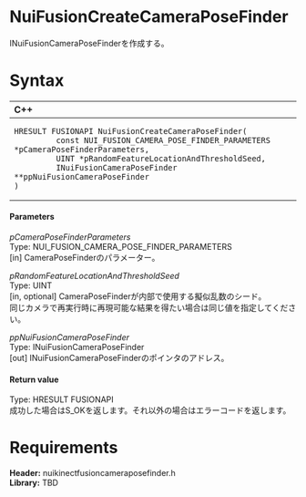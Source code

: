 NuiFusionCreateCameraPoseFinder  
===============================  

INuiFusionCameraPoseFinderを作成する。 <span id="syntaxSection"></span>

Syntax  
======  

<table>
<colgroup>
<col width="100%" />
</colgroup>
<thead>
<tr class="header">
<th align="left">C++</th>
</tr>
</thead>
<tbody>
<tr class="odd">
<td align="left"><pre><code>HRESULT FUSIONAPI NuiFusionCreateCameraPoseFinder(  
         const NUI_FUSION_CAMERA_POSE_FINDER_PARAMETERS *pCameraPoseFinderParameters,  
         UINT *pRandomFeatureLocationAndThresholdSeed,  
         INuiFusionCameraPoseFinder **ppNuiFusionCameraPoseFinder  
)</code></pre></td>
</tr>
</tbody>
</table>

<span id="ID4EL"></span>
#### Parameters  

*pCameraPoseFinderParameters*    
Type: NUI\_FUSION\_CAMERA\_POSE\_FINDER\_PARAMETERS  
[in] CameraPoseFinderのパラメーター。  

*pRandomFeatureLocationAndThresholdSeed*    
Type: UINT  
[in, optional] CameraPoseFinderが内部で使用する擬似乱数のシード。  
同じカメラで再実行時に再現可能な結果を得たい場合は同じ値を指定してください。

*ppNuiFusionCameraPoseFinder*    
Type: INuiFusionCameraPoseFinder  
[out] INuiFusionCameraPoseFinderのポインタのアドレス。  

<span id="ID4ES"></span>
#### Return value  

Type: HRESULT FUSIONAPI  
成功した場合はS\_OKを返します。それ以外の場合はエラーコードを返します。  

<span id="requirements"></span>

Requirements  
============  

**Header:** nuikinectfusioncameraposefinder.h  
**Library:** TBD  



<!--Please do not edit the data in the comment block below.-->
<!--
TOCTitle : NuiFusionCreateCameraPoseFinder
RLTitle : NuiFusionCreateCameraPoseFinder
KeywordK : NuiFusionCreateCameraPoseFinder
KeywordF : NuiFusionCreateCameraPoseFinder
KeywordF : Microsoft.Kinect.nuikinectfusioncameraposefinder.NuiFusionCreateCameraPoseFinder(NUI_FUSION_CAMERA_POSE_FINDER_PARAMETERS,UINT,INuiFusionCameraPoseFinder@)
KeywordA : M:Microsoft.Kinect.nuikinectfusioncameraposefinder.NuiFusionCreateCameraPoseFinder(NUI_FUSION_CAMERA_POSE_FINDER_PARAMETERS,UINT,INuiFusionCameraPoseFinder@)
AssetID : M:Microsoft.Kinect.nuikinectfusioncameraposefinder.NuiFusionCreateCameraPoseFinder(NUI_FUSION_CAMERA_POSE_FINDER_PARAMETERS,UINT,INuiFusionCameraPoseFinder@)
Locale : en-us
CommunityContent : 1
APIType : Managed
APILocation : 
APIName : Microsoft.Kinect.nuikinectfusioncameraposefinder.NuiFusionCreateCameraPoseFinder
TargetOS : Windows
TopicType : kbSyntax
DevLang : C++
DocSet : K4Wv2
ProjType : K4Wv2Proj
Technology : Kinect for Windows
Product : Kinect for Windows SDK v2
productversion : 20
-->
